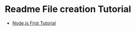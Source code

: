 # Readme File creation Tutorial

- <a href="https://github.com/FullStackNest/nodejs-first-tutorial" target="_blank">Node.js First Tutorial</a>
